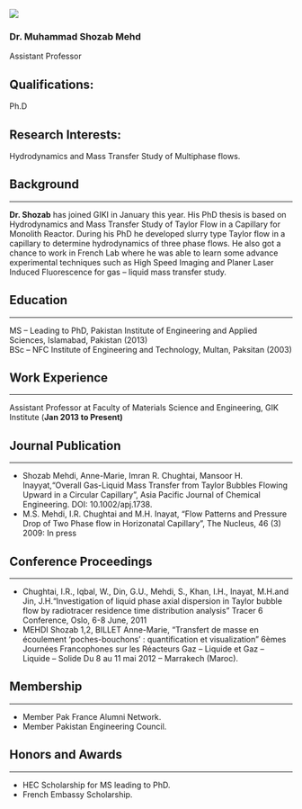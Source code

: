 [![](https://giki.edu.pk/wp-content/uploads/2019/11/dr-shozab-700x450.jpg)](https://giki.edu.pk/wp-content/uploads/2019/11/dr-shozab.jpg)
### Dr. Muhammad Shozab Mehd
Assistant Professor
## Qualifications: 
Ph.D
## Research Interests:
Hydrodynamics and Mass Transfer Study of Multiphase flows.
## Background
* * *
**Dr. Shozab** has joined GIKI in January this year. His PhD thesis is based on Hydrodynamics and Mass Transfer Study of Taylor Flow in a Capillary for Monolith Reactor.
During his PhD he developed slurry type Taylor flow in a capillary to determine hydrodynamics of three phase flows. He also got a chance to work in French Lab where he was able to learn some advance experimental techniques such as High Speed Imaging and Planer Laser Induced Fluorescence for gas – liquid mass transfer study.
## Education
* * *
MS – Leading to PhD, Pakistan Institute of Engineering and Applied Sciences, Islamabad, Pakistan (2013)  
BSc – NFC Institute of Engineering and Technology, Multan, Paksitan (2003)
## Work Experience
* * *
Assistant Professor at Faculty of Materials Science and Engineering, GIK Institute (**Jan 2013 to Present)**
## Journal Publication
* * *
  * Shozab Mehdi, Anne-Marie, Imran R. Chughtai, Mansoor H. Inayyat,“Overall Gas-Liquid Mass Transfer from Taylor Bubbles Flowing Upward in a Circular Capillary”, Asia Pacific Journal of Chemical Engineering. DOI: 10.1002/apj.1738.
  * M.S. Mehdi, I.R. Chughtai and M.H. Inayat, “Flow Patterns and Pressure Drop of Two Phase flow in Horizonatal Capillary”, The Nucleus, 46 (3) 2009: In press


## Conference Proceedings
* * *
  * Chughtai, I.R., Iqbal, W., Din, G.U., Mehdi, S., Khan, I.H., Inayat, M.H.and Jin, J.H.“Investigation of liquid phase axial dispersion in Taylor bubble flow by radiotracer residence time distribution analysis” Tracer 6 Conference, Oslo, 6-8 June, 2011
  * MEHDI Shozab 1,2, BILLET Anne-Marie, “Transfert de masse en écoulement ‘poches-bouchons’ : quantification et visualization” 6èmes Journées Francophones sur les Réacteurs Gaz – Liquide et Gaz – Liquide – Solide Du 8 au 11 mai 2012 – Marrakech (Maroc).


## Membership
* * *
  * Member Pak France Alumni Network.
  * Member Pakistan Engineering Council.


## Honors and Awards
* * *
  * HEC Scholarship for MS leading to PhD.
  * French Embassy Scholarship.


